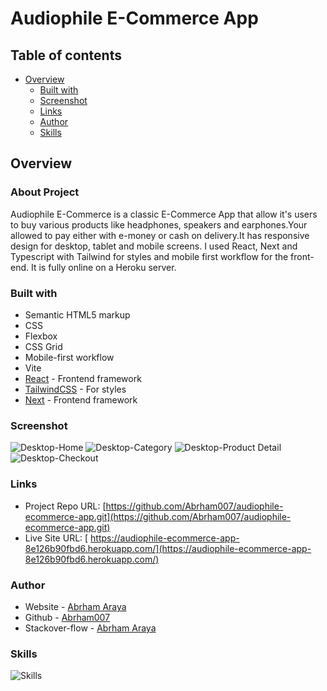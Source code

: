 # Audiophile E-Commerce App

## Table of contents

- [Overview](#overview)
  - [Built with](#built-with)
  - [Screenshot](#screenshot)
  - [Links](#links)
  - [Author](#author)
  - [Skills](#skills)

## Overview

### About Project

Audiophile E-Commerce is a classic E-Commerce App that allow it's users to buy various products like headphones, speakers and earphones.Your allowed to pay either with e-money or cash on delivery.It has responsive design for desktop, tablet and mobile screens. I used React, Next and Typescript with Tailwind for styles and mobile first workflow for the front-end. It is fully online on a Heroku server.

### Built with

- Semantic HTML5 markup
- CSS
- Flexbox
- CSS Grid
- Mobile-first workflow
- Vite
- [React](https://reactjs.org/) - Frontend framework
- [TailwindCSS](https://tailwindcss.com//) - For styles
- [Next](https://nextjs.org) - Frontend framework

### Screenshot

![Desktop-Home](./screenshots/screenshot-1.png)
![Desktop-Category](./screenshots/screenshot-2.png)
![Desktop-Product Detail](./screenshots/screenshot-3.png)
![Desktop-Checkout](./screenshots/screenshot-4.png)

### Links

- Project Repo URL: [https://github.com/Abrham007/audiophile-ecommerce-app.git](https://github.com/Abrham007/audiophile-ecommerce-app.git)
- Live Site URL: [ https://audiophile-ecommerce-app-8e126b90fbd6.herokuapp.com/](https://audiophile-ecommerce-app-8e126b90fbd6.herokuapp.com/)

### Author

- Website - [Abrham Araya](https://www.your-site.com)
- Github - [Abrham007](https://github.com/Abrham007)
- Stackover-flow - [Abrham Araya](https://stackoverflow.com/users/22762463/abrham-araya)

### Skills

![Skills](./screenshots/skills.png)
